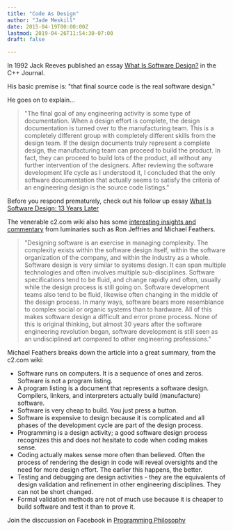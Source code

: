 ```yaml
---
title: "Code As Design"
author: "Jade Meskill"
date: 2015-04-19T00:00:00Z
lastmod: 2019-04-26T11:54:30-07:00
draft: false

---
```


In 1992 Jack Reeves published an essay [What Is Software Design?](http://www.developerdotstar.com/mag/articles/reeves_design.html) in the C++ Journal.  

His basic premise is: &#34;that final source code is the real software design.&#34;  

He goes on to explain...


> 
> &#34;The final goal of any engineering activity is some type of documentation. When a design effort is complete, the design documentation is turned over to the manufacturing team. This is a completely different group with completely different skills from the design team. If the design documents truly represent a complete design, the manufacturing team can proceed to build the product. In fact, they can proceed to build lots of the product, all without any further intervention of the designers. After reviewing the software development life cycle as I understood it, I concluded that the only software documentation that actually seems to satisfy the criteria of an engineering design is the source code listings.&#34;
> 


  

Before you respond prematurely, check out his follow up essay [What Is Software Design: 13 Years Later](http://www.developerdotstar.com/mag/articles/reeves_13yearslater.html)  

The venerable c2.com wiki also has some [interesting insights and commentary](http://c2.com/cgi/wiki?WhatIsSoftwareDesign) from luminaries such as Ron Jeffries and Michael Feathers. 


> 
> &#34;Designing software is an exercise in managing complexity. The complexity exists within the software design itself, within the software organization of the company, and within the industry as a whole. Software design is very similar to systems design. It can span multiple technologies and often involves multiple sub-disciplines. Software specifications tend to be fluid, and change rapidly and often, usually while the design process is still going on. Software development teams also tend to be fluid, likewise often changing in the middle of the design process. In many ways, software bears more resemblance to complex social or organic systems than to hardware. All of this makes software design a difficult and error prone process. None of this is original thinking, but almost 30 years after the software engineering revolution began, software development is still seen as an undisciplined art compared to other engineering professions.&#34;
> 


  

Michael Feathers breaks down the article into a great summary, from the c2.com wiki:


*   Software runs on computers. It is a sequence of ones and zeros. Software is not a program listing.
*   A program listing is a document that represents a software design. Compilers, linkers, and interpreters actually build (manufacture) software.
*   Software is very cheap to build. You just press a button.
*   Software is expensive to design because it is complicated and all phases of the development cycle are part of the design process.
*   Programming is a design activity; a good software design process recognizes this and does not hesitate to code when coding makes sense.
*   Coding actually makes sense more often than believed. Often the process of rendering the design in code will reveal oversights and the need for more design effort. The earlier this happens, the better.
*   Testing and debugging are design activities - they are the equivalents of design validation and refinement in other engineering disciplines. They can not be short changed.
*   Formal validation methods are not of much use because it is cheaper to build software and test it than to prove it.

Join the disccussion on Facebook in [Programming Philosophy](https://www.facebook.com/groups/programming.philosophy/permalink/927943800589340/)
